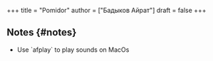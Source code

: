 +++
title = "Pomidor"
author = ["Бадыков Айрат"]
draft = false
+++

## Notes {#notes}

-   Use \`afplay\` to play sounds on MacOs
